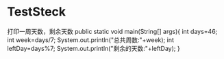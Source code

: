 # TestSteck
打印一周天数，剩余天数
public static void main(String[] args){
  int days=46;
  int week=days/7;
  System.out.println("总共周数:"+week);
  int leftDay=days%7;
  System.out.println("剩余的天数:"+leftDay);
}
